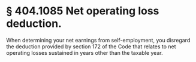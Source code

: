# § 404.1085   Net operating loss deduction.

When determining your net earnings from self-employment, you disregard the deduction provided by section 172 of the Code that relates to net operating losses sustained in years other than the taxable year.




